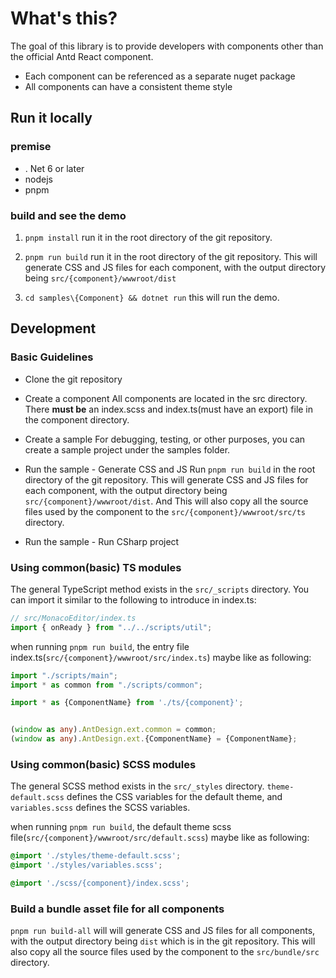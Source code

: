 # What's this?

The goal of this library is to provide developers with components other than the official Antd React component.

- Each component can be referenced as a separate nuget package
- All components can have a consistent theme style


## Run it locally

### premise
- . Net 6 or later
- nodejs
- pnpm

### build and see the demo

1. `pnpm install`
    run it in the root directory of the git repository.

2. `pnpm run build`
    run it in the root directory of the git repository. This will generate CSS and JS files for each component, with the output directory being `src/{component}/wwwroot/dist`

3. `cd samples\{Component} && dotnet run`
    this will run the demo.


## Development

### Basic Guidelines

- Clone the git repository

- Create a component
    All components are located in the src directory. There **must be** an index.scss and index.ts(must have an export) file in the component directory.

- Create a sample
    For debugging, testing, or other purposes, you can create a sample project under the samples folder.

- Run the sample - Generate CSS and JS
    Run `pnpm run build` in the root directory of the git repository. This will generate CSS and JS files for each component, with the output directory being `src/{component}/wwwroot/dist`. And This will also copy all the source files used by the component to the `src/{component}/wwwroot/src/ts` directory.

- Run the sample - Run CSharp project

### Using common(basic) TS modules
The general TypeScript method exists in the `src/_scripts` directory. You can import it similar to the following to introduce in index.ts:


```ts 
// src/MonacoEditor/index.ts
import { onReady } from "../../scripts/util";
```

when running `pnpm run build`, the entry file index.ts(`src/{component}/wwwroot/src/index.ts`) maybe like as following:

```ts
import "./scripts/main"; 
import * as common from "./scripts/common";

import * as {ComponentName} from './ts/{component}';


(window as any).AntDesign.ext.common = common;
(window as any).AntDesign.ext.{ComponentName} = {ComponentName};
```


### Using common(basic) SCSS modules
The general SCSS method exists in the `src/_styles` directory. `theme-default.scss` defines the CSS variables for the default theme, and `variables.scss` defines the SCSS variables.

when running `pnpm run build`, the default theme scss file(`src/{component}/wwwroot/src/default.scss`) maybe like as following:


```scss
@import './styles/theme-default.scss';
@import './styles/variables.scss';

@import './scss/{component}/index.scss';
```

### Build a bundle asset file for all components

`pnpm run build-all` will will generate CSS and JS files for all components, with the output directory being `dist` which is in the git repository. This will also copy all the source files used by the component to the `src/bundle/src` directory.